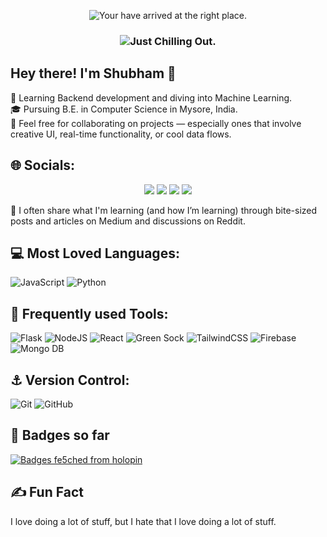 <p align="center">
  <img src="https://readme-typing-svg.demolab.com/?lines=You're+right+on+time!;Hello,+I'm+Shubham.&font=Fira%20Code&center=true&width=380&height=50&duration=4000&pause=1000" alt="Your have arrived at the right place.">
</p>

<p align="center">
  <h3 align="center"><img alt="Just Chilling Out." src="https://github.com/user-attachments/assets/e7335eef-81ca-4586-a357-48f076c913b3" />
</h3>
</p>

## Hey there! I'm Shubham 👋<br>
🔧 Learning Backend development and diving into Machine Learning.<br>
🎓 Pursuing B.E. in Computer Science in Mysore, India.<br>
🤝 Feel free for collaborating on projects — especially ones that involve creative UI, real-time functionality, or cool data flows.<br>

## 🌐 Socials: 
<p align="center">
  <a href="https://instagram.com/shubham_404___" alt="Instagram" title="Instagram">
    <img src="https://img.shields.io/badge/Instagram-%23E4405F.svg?logo=Instagram&logoColor=white"/></a>
  <a href="https://linkedin.com/in/shubham-404-" alt="LinkedIn" title="LinkedIn">
    <img src="https://img.shields.io/badge/LinkedIn-%230077B5.svg?logo=linkedin&logoColor=white)"/></a>
  <a href="https://medium.com/@shubham-404" alt="Medium" title="Medium">
    <img src="https://img.shields.io/badge/Medium-12100E?logo=medium&logoColor=white"/></a>
  <a href="https://www.reddit.com/user/mrx-404/" alt="Reddit" title="Reddit">
    <img src="https://img.shields.io/badge/Reddit-%23F05033.svg?logo=reddit&logoColor=white"/></a>  
</p>

🧠 I often share what I'm learning (and how I’m learning) through bite-sized posts and articles on Medium and discussions on Reddit.<br>

## 💻 Most Loved Languages:
![JavaScript](https://img.shields.io/badge/javascript-%23323330.svg?style=for-the-badge&logo=javascript&logoColor=%23F7DF1E) ![Python](https://img.shields.io/badge/python-3670A0?style=for-the-badge&logo=python&logoColor=ffdd54) 
## 🤖 Frequently used Tools: 
![Flask](https://img.shields.io/badge/flask-%23000.svg?style=for-the-badge&logo=flask&logoColor=white) ![NodeJS](https://img.shields.io/badge/node.js-6DA55F?style=for-the-badge&logo=node.js&logoColor=white) ![React](https://img.shields.io/badge/react-%2320232a.svg?style=for-the-badge&logo=react&logoColor=%2361DAFB) ![Green Sock](https://img.shields.io/badge/green%20sock-88CE02?style=for-the-badge&logo=greensock&logoColor=white) ![TailwindCSS](https://img.shields.io/badge/tailwindcss-%2338B2AC.svg?style=for-the-badge&logo=tailwind-css&logoColor=white) ![Firebase](https://img.shields.io/badge/firebase-%2320232a.svg?style=for-the-badge&logo=react&logoColor=%2361DAFB) ![Mongo DB](https://img.shields.io/badge/mongo%20db-6DA55F?style=for-the-badge&logo=mongo%20db&logoColor=white)
## ⚓ Version Control:
![Git](https://img.shields.io/badge/git-%23F05033.svg?style=for-the-badge&logo=git&logoColor=white) ![GitHub](https://img.shields.io/badge/github-%23121011.svg?style=for-the-badge&logo=github&logoColor=white)

## 🥇 Badges so far
[![Badges fe5ched from holopin](https://holopin.me/shubham404)](https://holopin.io/@shubham404)

## ✍️ Fun Fact
I love doing a lot of stuff, but I hate that I love doing a lot of stuff.<br><br>

<!-- Proudly created with GPRM ( https://gprm.itsvg.in ) -->
